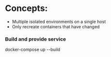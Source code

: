 # Concepts:

- Multiple isolated environments on a single host
- Only recreate containers that have changed

### Build and provide service
docker-compose up --build